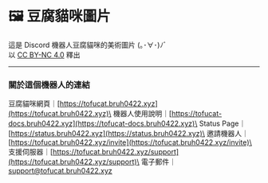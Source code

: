 # 🖼️ 豆腐貓咪圖片

這是 Discord 機器人豆腐貓咪的美術圖片 (｡･∀･)ﾉﾞ\
以 [CC BY-NC 4.0](/LICENSE) 釋出

***

### 關於這個機器人的連結

豆腐貓咪網頁｜[https://tofucat.bruh0422.xyz](https://tofucat.bruh0422.xyz)\
機器人使用說明｜[https://tofucat-docs.bruh0422.xyz](https://tofucat-docs.bruh0422.xyz)\
Status Page｜[https://status.bruh0422.xyz](https://status.bruh0422.xyz)\
邀請機器人｜[https://tofucat.bruh0422.xyz/invite](https://tofucat.bruh0422.xyz/invite)\
支援伺服器｜[https://tofucat.bruh0422.xyz/support](https://tofucat.bruh0422.xyz/support)\
電子郵件｜[support@tofucat.bruh0422.xyz](mailto:support@tofucat.bruh0422.xyz)
